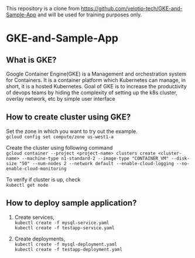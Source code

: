This repository is a clone from https://github.com/velotio-tech/GKE-and-Sample-App and will be used for training purposes only.

# GKE-and-Sample-App

## What is GKE?
Google Container Engine(GKE) is a Management and orchestration system for Containers. It is a container platform which Kubernetes can manage, in short, it is a hosted Kubernetes. Goal of GKE is to increase the productivity of devops teams by hiding the complexity of setting up the k8s cluster, overlay network, etc by simple user interface

## How to create cluster using GKE?
Set the zone in which you want to try out the example.  
    `gcloud config set compute/zone us-west1-a`
 
Create the cluster using following command  
    ```gcloud container --project <project-name> clusters create <cluster-name> --machine-type n1-standard-2 --image-type "CONTAINER_VM" --disk-size "50" --num-nodes 2 --network default --enable-cloud-logging --no-enable-cloud-monitoring```

To verify if cluster is up, check  
    `kubectl get node`

## How to deploy sample application?

1. Create services,  
    `kubectl create -f mysql-service.yaml`  
    `kubectl create -f testapp-service.yaml`

2. Create deployments,  
    `kubectl create -f mysql-deployment.yaml`  
    `kubectl create -f testapp-deployment.yaml`